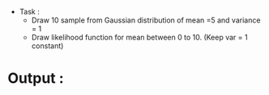 * Task :
  * Draw 10 sample from Gaussian distribution of mean =5 and variance = 1
  * Draw likelihood function for mean between 0 to 10. (Keep var = 1 constant)


# Output :

